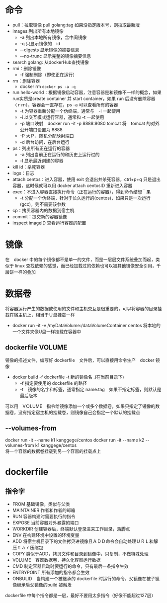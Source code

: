 # 命令
- pull：拉取镜像 pull golang:tag 如果没指定版本号，则拉取最新版
- images:列出所有本地镜像
    - -a 列出本地所有镜像，含中间镜像
    - -q 只显示镜像的　id
    - --digests 显示镜像的摘要信息
    - --no-trunc 显示完整的镜像摘要信息
- search golang: 从dockerHub查找镜像
- rmi：删除镜像
    - -f 强制删除（即使正在运行）
- rm：删除容器
    - docker rm `docker ps -a -q`
- run hello-world：根据镜像启动容器，注意容器是和镜像不一样的概念，如果run实质是create container 并 start container，如果 run 后没有删除容器（ｒｍ），容器会一直存在，ps -a 可以查看所有的容器
    - -t 为容器重新分配一个伪终端，通常与　-i 一起使用
    - -i 以交互模式运行容器，通常和 -t 一起使用
    - -p 端口映射　docker run -it -p 8888:8080 tomcat 将　tomcat 的对外公开端口设置为 8888
    - -P 大Ｐ，随机分配映射端口
    - -d 后台访问，在后台运行
- ps：列出所有正在运行的容器
    - -a 列出当前正在运行的和历史上运行过的
    - -l 显示最近创建的容器
- kill id：杀死容器
- logs：日志
- attach centos：进入容器，使用 exit 会退出并杀死容器，ctrl+p+q 只是退出容器，这时候就可以用 docker attach centosID 重新进入容器
- exec：不进入容器直接执行命令（正在运行的容器），得到命令结想｀果
    - -t 分配一个伪终端，针对于长久运行的(centos)，如果只是一次运行(gcc)，则不需要该参数
- cp：拷贝容器内的数据到宿主机
- commit：提交新的容器镜像
- inspect imageID 查看运行容器的配置


# 镜像
在　docker 中的每个镜像都不是单一的文件，而是一层层文件系统叠加而起，类似于 linux 查找依赖的感觉，而已经加载过的依赖也可以被其他镜像安全引用，千层饼一样的叠加

# 数据卷
将容器运行产生的数据或使用的文件和主机交互是很重要的，可以将容器的目录挂载在宿主机上，相当于Ｕ盘挂载一样
- docker run -it -v /myDataVolume:/dataVolumeContainer centos 将本地的一个文件夹像U盘一样挂载在容器中

## dockerfile VOLUME
镜像的描述文件，编写好 dockerfile　文件后，可以直接用命令生产　docker 镜像

- docker build -f dockerfile -t 新的镜像名 .(在当前目录下)
    - -f 指定要使用的 dockerfile 的路径
    - -t　镜像的名字和标签，通常指定 name:tag　如果不指定标签，则默认是最后版本


可以用　VＯLUME　指令给镜像添加一个或多个数据卷，如果只指定了镜像的数据卷，没有指定宿主机的挂载卷，则镜像自己会指定一个默认的挂载点

## --volumes-from 
docker run -it --name k1 kanggege/centos
docker run -it --name k2 --volumes-from k1 kanggege/centos  
将一个容器的数据卷挂载到另一个容器的挂载点上


# dockerfile

## 指令字
- FROM 基础镜像，类似与父类
- MAINTAINER 作者和作者的邮箱
- RUN 容器构建时需要执行的指令
- EXPOSE 当前容器对外暴露的端口
- WORKDIR 创建容器后，终端默认登录进来工作目录，落脚点
- ENV 在构建环境中设置的环境变量
- ADD 将宿主机目录下的文件拷贝进镜像且ＡＤＤ命令会自动处理ＵＲＬ和解压ｔａｒ压缩包
- COPY 类似于ADD，拷贝文件和目录到镜像中，只复制，不做特殊处理
- VOLUME　容器数据卷，持久化容器运行数据
- CMD 制定容器启动时要运行的命令，只有最后一条指令生效
- ENTRYPOINT 所有添加的指令都会生效
- ONBULID　当构建一个被继承的 dockerfile 时运行的命令，父镜像在被子镜像继承后父镜像的build 被触发

dockerfile 中每个指令都是一层，最好不要用太多指令（好像不能超过127层）
